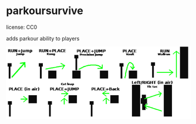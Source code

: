 # parkoursurvive

license: CC0

adds parkour ability to players

![controlls](https://github.com/AiTechEye/parkoursurvive/blob/master/controls.png)
